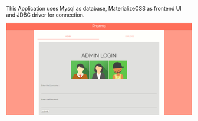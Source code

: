 This Application uses Mysql as database, MaterializeCSS as frontend UI and JDBC driver for connection.


![ScreenShot](./screen.png)
